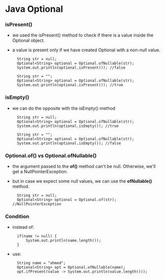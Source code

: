 # Java Optional

### isPresent()
* we used the isPresent() method to check if there is a value inside the Optional object.
* a value is present only if we have created Optional with a non-null value.

        String str = null;
        Optional<String> optional = Optional.ofNullable(str);
        System.out.println(optional.isPresent()); //false

        String str = "";
        Optional<String> optional = Optional.ofNullable(str);
        System.out.println(optional.isPresent()); //true

### isEmpty()
* we can do the opposite with the isEmpty() method

        String str = null;
        Optional<String> optional = Optional.ofNullable(str);
        System.out.println(optional.isEmpty()); //true

        String str = "";
        Optional<String> optional = Optional.ofNullable(str);
        System.out.println(optional.isEmpty()); //false

### Optional.of() vs Optional.ofNullable()
* the argument passed to the **of()** method can't be null. Otherwise, we'll get a NullPointerException.
* but in case we expect some null values, we can use the **ofNullable()** method.

        String str = null;
        Optional<String> optional = Optional.of(str); //NullPointerException

### Condition

* instead of:

        if(name != null) {
            System.out.println(name.length());
        }

* use:

        String name = "ahmed";
        Optional<String> opt = Optional.ofNullable(name);
        opt.ifPresent(value -> System.out.println(value.length()));





